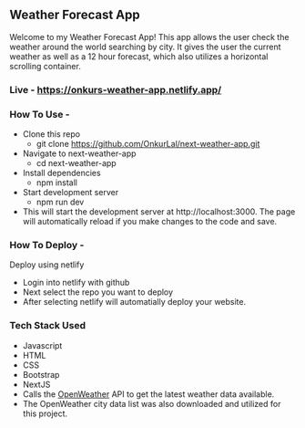 ## Weather Forecast App

Welcome to my Weather Forecast App! This app allows the user check the weather around the world searching by city. It gives the user the current weather as well as a 12 hour forecast, which also utilizes a horizontal scrolling container.

### Live - https://onkurs-weather-app.netlify.app/

### How To Use -

- Clone this repo
  - git clone https://github.com/OnkurLal/next-weather-app.git
- Navigate to next-weather-app
  - cd next-weather-app
- Install dependencies
  - npm install
- Start development server
  - npm run dev
- This will start the development server at http://localhost:3000. The page will automatically reload if you make changes to the code and save.

### How To Deploy -

Deploy using netlify

- Login into netlify with github
- Next select the repo you want to deploy
- After selecting netlify will automatially deploy your website.

### Tech Stack Used

- Javascript
- HTML
- CSS
- Bootstrap
- NextJS
- Calls the [OpenWeather](https://openweathermap.org/) API to get the latest weather data available.
- The OpenWeather city data list was also downloaded and utilized for this project.
